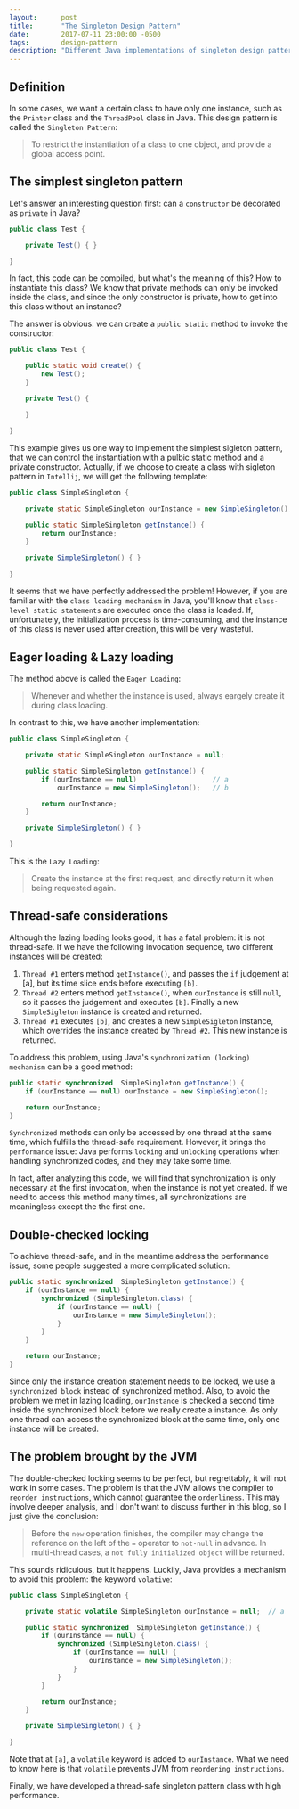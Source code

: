 ```yaml
---
layout:      post
title:       "The Singleton Design Pattern"
date:        2017-07-11 23:00:00 -0500
tags:        design-pattern
description: "Different Java implementations of singleton design pattern, including a thread-safe one with high performance."
---
```


## Definition
In some cases, we want a certain class to have only one instance, such as the `Printer` class and the `ThreadPool` class in Java. This design pattern is called the `Singleton Pattern`:

> To restrict the instantiation of a class to one object, and provide a global access point.

## The simplest singleton pattern
Let's answer an interesting question first: can a `constructor` be decorated as `private` in Java?

```java
public class Test {

    private Test() { }

}
```

In fact, this code can be compiled, but what's the meaning of this? How to instantiate this class? We know that private methods can only be invoked inside the class, and since the only constructor is private, how to get into this class without an instance?

The answer is obvious: we can create a `public static` method to invoke the constructor:

```java
public class Test {

    public static void create() {
        new Test();
    }

    private Test() {

    }

}
```

This example gives us one way to implement the simplest sigleton pattern, that we can control the instantiation with a pulbic static method and a private constructor. Actually, if we choose to create a class with sigleton pattern in `Intellij`, we will get the following template:

```java
public class SimpleSingleton {
    
    private static SimpleSingleton ourInstance = new SimpleSingleton();

    public static SimpleSingleton getInstance() {
        return ourInstance;
    }

    private SimpleSingleton() { }
    
}
```

It seems that we have perfectly addressed the problem! However, if you are familiar with the `class loading mechanism` in Java, you'll know that `class-level static statements` are executed once the class is loaded. If, unfortunately, the initialization process is time-consuming, and the instance of this class is never used after creation, this will be very wasteful.

## Eager loading & Lazy loading
The method above is called the `Eager Loading`:

> Whenever and whether the instance is used, always eargely create it during class loading.

In contrast to this, we have another implementation:

```java
public class SimpleSingleton {

    private static SimpleSingleton ourInstance = null;

    public static SimpleSingleton getInstance() {
        if (ourInstance == null)                   // a
            ourInstance = new SimpleSingleton();   // b

        return ourInstance;
    }

    private SimpleSingleton() { }

}
```

This is the `Lazy Loading`:

> Create the instance at the first request, and directly return it when being requested again.

## Thread-safe considerations
Although the lazing loading looks good, it has a fatal problem: it is not thread-safe. If we have the following invocation sequence, two different instances will be created:

1. `Thread #1` enters method `getInstance()`, and passes the `if` judgement at [a], but its time slice ends before executing `[b]`.
2. `Thread #2` enters method `getInstance()`, when `ourInstance` is still `null`, so it passes the judgement and executes `[b]`. Finally a new `SimpleSigleton` instance is created and returned.
3. `Thread #1` executes `[b]`, and creates a new `SimpleSigleton` instance, which overrides the instance created by `Thread #2`. This new instance is returned.

To address this problem, using Java's `synchronization (locking) mechanism` can be a good method:

```java
public static synchronized  SimpleSingleton getInstance() {
    if (ourInstance == null) ourInstance = new SimpleSingleton();

    return ourInstance;
}
```

`Synchronized` methods can only be accessed by one thread at the same time, which fulfills the thread-safe requirement. However, it brings the `performance` issue: Java performs `locking` and `unlocking` operations when handling synchronized codes, and they may take some time.

In fact, after analyzing this code, we will find that synchronization is only necessary at the first invocation, when the instance is not yet created. If we need to access this method many times, all synchronizations are meaningless except the the first one.

## Double-checked locking
To achieve thread-safe, and in the meantime address the performance issue, some people suggested a more complicated solution:

```java
public static synchronized  SimpleSingleton getInstance() {
    if (ourInstance == null) {
        synchronized (SimpleSingleton.class) {
            if (ourInstance == null) {
                ourInstance = new SimpleSingleton();
            }
        }
    }

    return ourInstance;
}
```

Since only the instance creation statement needs to be locked, we use a `synchronized block` instead of synchronized method. Also, to avoid the problem we met in lazing loading, `ourInstance` is checked a second time inside the synchronized block before we really create a instance. As only one thread can access the synchronized block at the same time, only one instance will be created.

## The problem brought by the JVM
The double-checked locking seems to be perfect, but regrettably, it will not work in some cases. The problem is that the JVM allows the compiler to `reorder instructions`, which cannot guarantee the `orderliness`. This may involve deeper analysis, and I don't want to discuss further in this blog, so I just give the conclusion:

> Before the `new` operation finishes, the compiler may change the reference on the left of the `=` operator to `not-null` in advance. In multi-thread cases, a `not fully initialized object` will be returned.

This sounds ridiculous, but it happens. Luckily, Java provides a mechanism to avoid this problem: the keyword `volative`:

```java
public class SimpleSingleton {

    private static volatile SimpleSingleton ourInstance = null;  // a

    public static synchronized  SimpleSingleton getInstance() {
        if (ourInstance == null) {
            synchronized (SimpleSingleton.class) {
                if (ourInstance == null) {
                    ourInstance = new SimpleSingleton();
                }
            }
        }

        return ourInstance;
    }

    private SimpleSingleton() { }

}
```

Note that at `[a]`, a `volatile` keyword is added to `ourInstance`. What we need to know here is that `volatile` prevents JVM from `reordering instructions`.

Finally, we have developed a thread-safe singleton pattern class with high performance.
